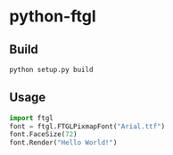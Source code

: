 python-ftgl
===========

Build
-----

```bash
python setup.py build
```

Usage
-----

```python
import ftgl
font = ftgl.FTGLPixmapFont("Arial.ttf")
font.FaceSize(72)
font.Render("Hello World!")
```

